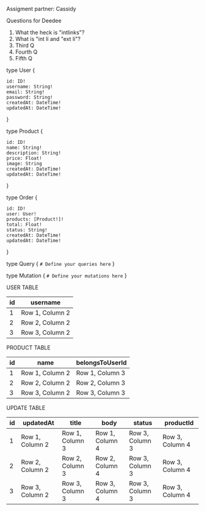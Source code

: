 Assigment partner: Cassidy

Questions for Deedee
1. What the heck is "intlinks"?
2. What is "int li and "ext li"?
3. Third Q
4. Fourth Q
5. Fifth Q

type User {
    
    id: ID!
    username: String!
    email: String!
    password: String!
    createdAt: DateTime!
    updatedAt: DateTime!

}

type Product {

    id: ID!
    name: String!
    description: String!
    price: Float!
    image: String
    createdAt: DateTime!
    updatedAt: DateTime!
}

type Order {

    id: ID!
    user: User!
    products: [Product!]!
    total: Float!
    status: String!
    createdAt: DateTime!
    updatedAt: DateTime!
}

type Query {
  `# Define your queries here`
}

type Mutation {
  `# Define your mutations here`
}


USER TABLE 

| id | username |
|-----------------|-----------------|
| 1 | Row 1, Column 2 |
| 2 | Row 2, Column 2 |
| 3 | Row 3, Column 2 |

PRODUCT TABLE

| id | name | belongsToUserId |
|-----------------|-----------------|-----------------|
| 1 | Row 1, Column 2 | Row 1, Column 3 |
| 2 | Row 2, Column 2 | Row 2, Column 3 |
| 3 | Row 3, Column 2 | Row 3, Column 3 |


UPDATE TABLE

| id | updatedAt | title | body | status | productId |
|-----------------|-----------------|-----------------|-----------------|-----------------|-----------------|
| 1 | Row 1, Column 2 | Row 1, Column 3 | Row 1, Column 4 | Row 3, Column 3 | Row 3, Column 4 |
| 2 | Row 2, Column 2 | Row 2, Column 3 | Row 2, Column 4 | Row 3, Column 3 | Row 3, Column 4 |
| 3 | Row 3, Column 2 | Row 3, Column 3 | Row 3, Column 4 | Row 3, Column 3 | Row 3, Column 4 |
